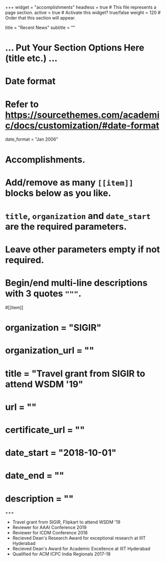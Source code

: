 +++
widget = "accomplishments"
headless = true  # This file represents a page section.
active = true  # Activate this widget? true/false
weight = 120  # Order that this section will appear.

title = "Recent News"
subtitle = ""

# ... Put Your Section Options Here (title etc.) ...

# Date format
#   Refer to https://sourcethemes.com/academic/docs/customization/#date-format
date_format = "Jan 2006"

# Accomplishments.
#   Add/remove as many `[[item]]` blocks below as you like.
#   `title`, `organization` and `date_start` are the required parameters.
#   Leave other parameters empty if not required.
#   Begin/end multi-line descriptions with 3 quotes `"""`.

#[[item]]
#  organization = "SIGIR"
#  organization_url = ""
#  title = "Travel grant from SIGIR to attend WSDM '19"
#  url = ""
#  certificate_url = ""
#  date_start = "2018-10-01"
#  date_end = ""
#  description = ""

+++

- Travel grant from SIGIR, Flipkart to attend WSDM '19
- Reviewer for AAAI Conference 2019
- Reviewer for ICDM Conference 2018
- Recieved Dean's Research Award for exceptional research at IIIT Hyderabad
- Recieved Dean's Award for Academic Excellence at IIIT Hyderabad
- Qualified for ACM ICPC India Regionals 2017-18
